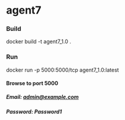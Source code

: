 # agent7

### Build
docker build -t agent7_1.0 .

### Run
docker run -p 5000:5000/tcp agent7_1.0:latest

#### Browse to port 5000
##### Email: admin@example.com
##### Password: Password1 
